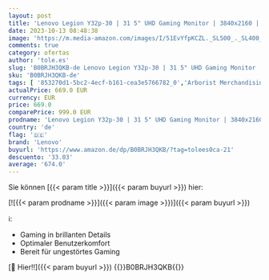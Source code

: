 ```yaml
---
layout: post
title: 'Lenovo Legion Y32p-30 | 31 5" UHD Gaming Monitor | 3840x2160 | 144Hz | 400 nits | 0 2ms Reaktionszeit | HDMI | DisplayPort | AMD FreeSync Premium | schwarz'
date: 2023-10-13 08:48:38
image: 'https://m.media-amazon.com/images/I/51EvYfpKCZL._SL500_._SL400_.jpg'
comments: true
category: ofertas
author: 'tole.es'
slug: 'B0BRJH3QKB-de Lenovo Legion Y32p-30 | 31 5" UHD Gaming Monitor |...'
sku: 'B0BRJH3QKB-de'
tags: [ '853270d1-5bc2-4ecf-b161-cea3e5766782_0','Arborist Merchandising Root','Computer & Zubehör','Custom Stores','Gaming-Monitore','Monitore','Monitors gaming','PC-Gaming','Self Service','Special Features Stores','a4cbee59-f823-40fe-831a-7de64f655f6f_0','a4cbee59-f823-40fe-831a-7de64f655f6f_4901','lenovo','🇩🇪', ]
actualPrice: 669.0 EUR
currency: EUR
price: 669.0
comparePrice: 999.0 EUR
prodname: 'Lenovo Legion Y32p-30 | 31 5" UHD Gaming Monitor | 3840x2160 | 144Hz | 400 nits | 0 2ms Reaktionszeit | HDMI | DisplayPort | AMD FreeSync Premium | schwarz'
country: 'de'
flag: '🇩🇪'
brand: 'Lenovo'
buyurl: 'https://www.amazon.de/dp/B0BRJH3QKB/?tag=tolees0ca-21'
descuento: '33.03'
average: '674.0'
---
```


Sie können [{{< param title >}}]({{< param buyurl >}}) hier:

[![{{< param prodname >}}]({{< param image >}})]({{< param buyurl >}})

ℹ️:

- Gaming in brillanten Details
- Optimaler Benutzerkomfort
- Bereit für ungestörtes Gaming

[🛒 Hier!!]({{< param buyurl >}})
{{<world>}}B0BRJH3QKB{{</world>}}
